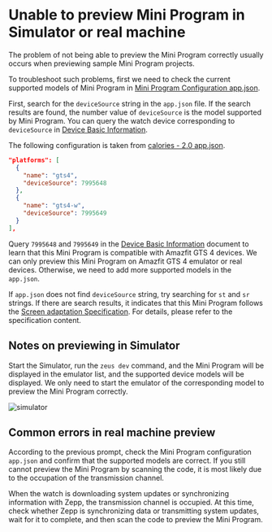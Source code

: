 # Unable to preview Mini Program in Simulator or real machine

The problem of not being able to preview the Mini Program correctly usually occurs when previewing sample Mini Program projects.

To troubleshoot such problems, first we need to check the current supported models of Mini Program in [Mini Program Configuration app.json](../../reference/app-json.mdx).

First, search for the `deviceSource` string in the `app.json` file. If the search results are found, the number value of `deviceSource` is the model supported by Mini Program. You can query the watch device corresponding to `deviceSource` in [Device Basic Information](../../reference/related-resources/device-list.mdx).

The following configuration is taken from [calories - 2.0 app.json](https://github.com/zepp-health/zeppos-samples/blob/main/application/2.0/calories/app.json).

```json
"platforms": [
  {
    "name": "gts4",
    "deviceSource": 7995648
  },
  {
    "name": "gts4-w",
    "deviceSource": 7995649
  }
],
```

Query `7995648` and `7995649` in the [Device Basic Information](../../reference/related-resources/device-list.mdx) document to learn that this Mini Program is compatible with Amazfit GTS 4 devices. We can only preview this Mini Program on Amazfit GTS 4 emulator or real devices. Otherwise, we need to add more supported models in the `app.json`.

If `app.json` does not find `deviceSource` string, try searching for `st` and `sr` strings. If there are search results, it indicates that this Mini Program follows the [Screen adaptation Specification](../framework/device/screen-adaption.md). For details, please refer to the specification content.

## Notes on previewing in Simulator

Start the Simulator, run the `zeus dev` command, and the Mini Program will be displayed in the emulator list, and the supported device models will be displayed. We only need to start the emulator of the corresponding model to preview the Mini Program correctly.

![simulator](/img/docs/guides/faq/simulator_devicesource.jpg)

## Common errors in real machine preview

According to the previous prompt, check the Mini Program configuration `app.json` and confirm that the supported models are correct. If you still cannot preview the Mini Program by scanning the code, it is most likely due to the occupation of the transmission channel.

When the watch is downloading system updates or synchronizing information with Zepp, the transmission channel is occupied. At this time, check whether Zepp is synchronizing data or transmitting system updates, wait for it to complete, and then scan the code to preview the Mini Program.
